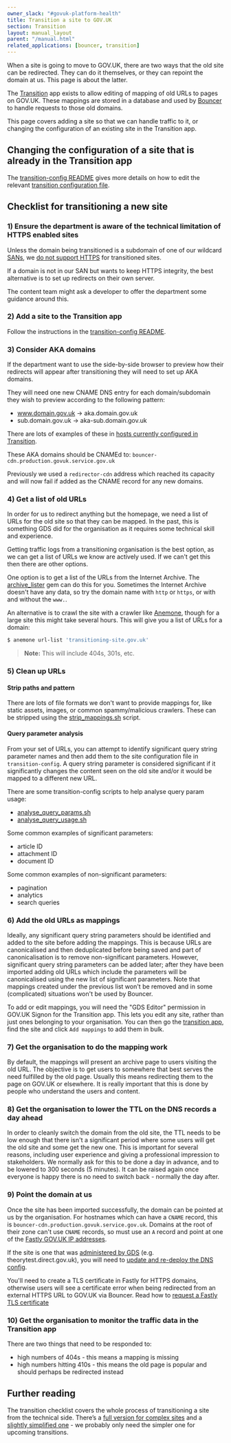 ```yaml
---
owner_slack: "#govuk-platform-health"
title: Transition a site to GOV.UK
section: Transition
layout: manual_layout
parent: "/manual.html"
related_applications: [bouncer, transition]
---
```


When a site is going to move to GOV.UK, there are two ways that the old site
can be redirected. They can do it themselves, or they can repoint the domain at
us. This page is about the latter.

The [Transition][] app exists to allow editing of mapping of old URLs to pages
on GOV.UK. These mappings are stored in a database and used by [Bouncer][] to
handle requests to those old domains.

This page covers adding a site so that we can handle traffic to
it, or changing the configuration of an existing site in the Transition app.

## Changing the configuration of a site that is already in the Transition app

The [transition-config README][transition-config] gives more details on how to
edit the relevant [transition configuration file].

[transition configuration file]: https://github.com/alphagov/transition-config/tree/main/data/transition-sites

## Checklist for transitioning a new site

### 1) Ensure the department is aware of the technical limitation of HTTPS enabled sites

Unless the domain being transitioned is a subdomain of one of our wildcard
[SANs][], we [do not support HTTPS][https] for transitioned sites.

[SANs]: https://en.wikipedia.org/wiki/Subject_Alternative_Name
[https]: /manual/transition-architecture.html#https-support-for-transitioned-sites

If a domain is not in our SAN but wants to keep HTTPS integrity, the best
alternative is to set up redirects on their own server.

The content team might ask a developer to offer the department some guidance
around this.

### 2) Add a site to the Transition app

Follow the instructions in the [transition-config README][transition-config].

### 3) Consider AKA domains

If the department want to use the side-by-side browser to preview how their
redirects will appear after transitioning they will need to set up AKA domains.

They will need one new CNAME DNS entry for each domain/subdomain they wish to
preview according to the following pattern:

- www.domain.gov.uk → aka.domain.gov.uk
- sub.domain.gov.uk → aka-sub.domain.gov.uk

There are lots of examples of these in [hosts currently configured in
Transition][transition-hosts].

These AKA domains should be CNAMEd to: `bouncer-cdn.production.govuk.service.gov.uk`

Previously we used a `redirector-cdn` address which reached its capacity and will now fail if added as the
CNAME record for any new domains.

[transition-hosts]: https://transition.publishing.service.gov.uk/hosts

### 4) Get a list of old URLs

In order for us to redirect anything but the homepage, we need a list of URLs
for the old site so that they can be mapped. In the past, this is something
GDS did for the organisation as it requires some technical skill and
experience.

Getting traffic logs from a transitioning organisation is the best option, as
we can get a list of URLs we know are actively used. If we can't get this then
there are other options.

One option is to get a list of the URLs from the Internet Archive. The
[archive_lister](https://github.com/rgarner/archive_lister) gem can do this for
you. Sometimes the Internet Archive doesn't have any data, so try the domain
name with `http` or `https`, or with and without the `www.`.

An alternative is to crawl the site with a crawler like
[Anemone](https://github.com/chriskite/anemone), though for a large site this
might take several hours. This will give you a list of URLs for a domain:

```sh
$ anemone url-list 'transitioning-site.gov.uk'
```

> **Note:** This will include 404s, 301s, etc.

### 5) Clean up URLs

#### Strip paths and pattern

There are lots of file formats we don't want to provide mappings for, like
static assets, images, or common spammy/malicious crawlers. These can be
stripped using the [strip_mappings.sh][smsh] script.

[smsh]: https://github.com/alphagov/transition-config/blob/main/tools/strip_mappings.sh

#### Query parameter analysis

From your set of URLs, you can attempt to identify significant query string
parameter names and then add them to the site configuration file in
`transition-config`. A query string parameter is considered significant if it
significantly changes the content seen on the old site and/or it would be
mapped to a different new URL.

There are some transition-config scripts to help analyse query param usage:

- [analyse_query_params.sh](https://github.com/alphagov/transition-config/blob/main/tools/analyse_query_params.sh)
- [analyse_query_usage.sh](https://github.com/alphagov/transition-config/blob/main/tools/analyse_query_usage.sh)

Some common examples of significant parameters:

- article ID
- attachment ID
- document ID

Some common examples of non-significant parameters:

- pagination
- analytics
- search queries

### 6) Add the old URLs as mappings

Ideally, any significant query string parameters should be identified and
added to the site before adding the mappings. This is because URLs are
canonicalised and then deduplicated before being saved and part of
canonicalisation is to remove non-significant parameters. However,
significant query string parameters can be added later; after they have
been imported adding old URLs which include the parameters will be
canonicalised using the new list of significant parameters. Note that mappings
created under the previous list won't be removed and in some (complicated)
situations won't be used by Bouncer.

To add or edit mappings, you will need the "GDS Editor" permission in
GOV.UK Signon for the Transition app. This lets you edit any site,
rather than just ones belonging to your organisation. You can then go
the [transition app](https://transition.publishing.service.gov.uk), find
the site and click `Add mappings` to add them in bulk.

### 7) Get the organisation to do the mapping work

By default, the mappings will present an archive page to users visiting
the old URL. The objective is to get users to somewhere that best serves
the need fulfilled by the old page. Usually this means redirecting them
to the page on GOV.UK or elsewhere. It is really important that this is
done by people who understand the users and content.

### 8) Get the organisation to lower the TTL on the DNS records a day ahead

In order to cleanly switch the domain from the old site, the TTL needs
to be low enough that there isn't a significant period where some users
will get the old site and some get the new one. This is important for
several reasons, including user experience and giving a professional
impression to stakeholders. We normally ask for this to be done a day in
advance, and to be lowered to 300 seconds (5 minutes). It can be raised
again once everyone is happy there is no need to switch back - normally
the day after.

### 9) Point the domain at us

Once the site has been imported successfully, the domain can be pointed
at us by the organisation. For hostnames which can have a `CNAME`
record, this is `bouncer-cdn.production.govuk.service.gov.uk`.
Domains at the root of their zone can't use `CNAME` records, so must use
an `A` record and point at one of the [Fastly GOV.UK IP
addresses](https://github.com/alphagov/transition/blob/016c3d30e190c41eaa912ed554384a49f3418a91/app/models/host.rb#L22).

If the site is one that was [administered by GDS](https://github.com/alphagov/gds-dns-config/tree/master/zones)
(e.g. theorytest.direct.gov.uk), you will need to [update and re-deploy the DNS config](/manual/dns.html#making-changes-to-publishing-service-gov-uk).

You'll need to create a TLS certificate in Fastly for HTTPS domains, otherwise
users will see a certificate error when being redirected from an external
HTTPS URL to GOV.UK via Bouncer. Read how to [request a Fastly TLS certificate][]

### 10) Get the organisation to monitor the traffic data in the Transition app

There are two things that need to be responded to:

- high numbers of 404s - this means a mapping is missing
- high numbers hitting 410s - this means the old page is popular and
  should perhaps be redirected instead

## Further reading

The transition checklist covers the whole process of transitioning a site from the technical side. There’s a [full version for complex sites](https://docs.google.com/document/d/1SiBwYtV_d_D9pPcqzpqvRWs0kscUtB7yqxN8Ub_uRSA/edit) and a [slightly simplified one](https://docs.google.com/document/d/1gIJBUuPaZqtYsrgwqMBSrU4lpr2e93tuhQcgylnSHb4/edit) - we probably only need the simpler one for upcoming transitions.

[Transition]: /apps/transition.html
[Bouncer]: /apps/bouncer.html
[transition-config]: https://github.com/alphagov/transition-config/blob/main/README.md
[request a Fastly TLS certificate]: /manual/request-fastly-tls-certificate.html
